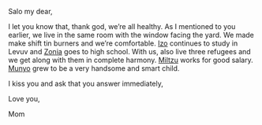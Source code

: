 Salo my dear,

I let you know that, thank god, we’re all healthy.
As I mentioned to you earlier, we live in the same room with the window facing the yard. We made make shift tin burners and we’re comfortable.
<a href="#" title="Saba’s brother, real name Yitchak">Izo</a> continues to study in Levuv and <a href="#" title="Saba’s sister">Zonia</a> goes to high school. 
 With us, also live three refugees and we get along with them in complete harmony.
 <a href="#" title="Saba’s older brother, real name Schmuel">Miltzu</a> works for good salary.
<a href="#" title="Miltzu and Salka’s baby who probably was around 4 then- Saba tried to find him after the Holocaust through a radio program in Israel that was called, Find Your Relative, but never found him">Munyo</a> grew to be a very handsome and smart child.

I kiss you and ask that you answer immediately,

Love you,

Mom